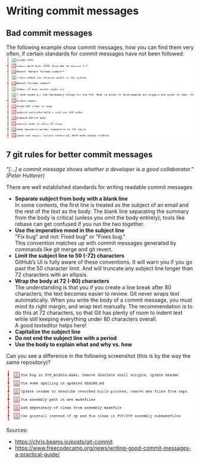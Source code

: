 # Writing commit messages

## Bad commit messages

The following example show commit messages, how you can find them very often, if
certain standards for commit messages have not been followed:
![Bad commit messages](images/bad_commit_messages.PNG)

## 7 git rules for better commit messages

*"[...] a commit message shows whether a developer is a good collaborator."
(Peter Hutterer)*

There are well established standards for writing readable commit messages

- **Separate subject from body with a blank line**  
  In some contexts, the first line is treated as the subject of an email and the
  rest of the text as the body.  The blank line separating the summary from the
  body is critical (unless you omit the body entirely); tools like rebase can
  get confused if you run the two together.
- **Use the imperative mood in the subject line**  
  "Fix bug" and not: Fixed bug" or "Fixes bug."  
  This convention matches up with commit messages generated by commands like git
  merge and git revert.
- **Limit the subject line to 50 (-72) characters**  
  GitHub’s UI is fully aware of these conventions. It will warn you if you go past the 50 character limit.
  And will truncate any subject line longer than 72 characters with an ellipsis.
- **Wrap the body at 72 (-80) characters**  
  The understanding is that you if you create a line break after 80 characters,
  the text becomes easier to review. Git never wraps text automatically. When
  you write the body of a commit message, you must mind its right margin, and
  wrap text manually. The recommendation is to do this at 72 characters, so that
  Git has plenty of room to indent text while still keeping everything under 80
  characters overall.  
  A good texteditor helps here!
- **Capitalize the subject line**
- **Do not end the subject line with a period**
- **Use the body to explain what and why vs. how**

Can you see a difference in the following screenshot (this is by the way the same repository)?

![Better commit messages](images/better_commit_messages.PNG)

Sources:

- https://chris.beams.io/posts/git-commit
- https://www.freecodecamp.org/news/writing-good-commit-messages-a-practical-guide/